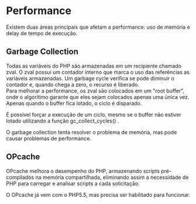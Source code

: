 # Performance  

Existem duas áreas principais que afetam a performance: uso de memória e delay de tempo de execução.  

## Garbage Collection  
Todas as variáveis do PHP são armazenadas em um recipiente chamado zval. O zval possui um contador interno que marca o uso das referências as variáveis armazenadas. Um garbage cycle verifica se pode diminuir o contador e, quando chega a zero, o recurso é liberado.  
Para melhorar a performance, os zval são colocados em um "root buffer", onde o algorítimo garante que eles sejam colocados apenas uma única vez. Apenas quando o buffer fica lotado, o ciclo é disparado.  

É possível forçar a execução de um ciclo, mesmo se o buffer não estiver lotado utilizando a função gc_collect_cycles() .  

O garbage collection tenta resolver o problema de memória, mas pode causar problemas de performance.  

## OPcache  
OPcache melhora o desempenho do PHP, armazenando scripts pré-compilados na memória compartilhada, eliminando assim a necessidade de PHP para carregar e analisar scripts a cada solicitação.

O OPcache já vem com o PHP5.5, mas precisa ser habilitado para funcionar.
